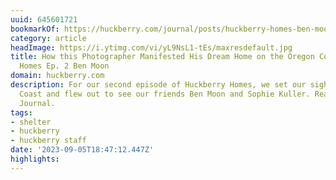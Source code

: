 ```yaml
---
uuid: 645601721
bookmarkOf: https://huckberry.com/journal/posts/huckberry-homes-ben-moon
category: article
headImage: https://i.ytimg.com/vi/yL9NsL1-tEs/maxresdefault.jpg
title: How this Photographer Manifested His Dream Home on the Oregon Coast | Huckberry
  Homes Ep. 2 Ben Moon
domain: huckberry.com
description: For our second episode of Huckberry Homes, we set our sights on the Oregon
  Coast and flew out to see our friends Ben Moon and Sophie Kuller. Read more on the
  Journal.
tags:
- shelter
- huckberry
- huckberry staff
date: '2023-09-05T18:47:12.447Z'
highlights:
---
```



